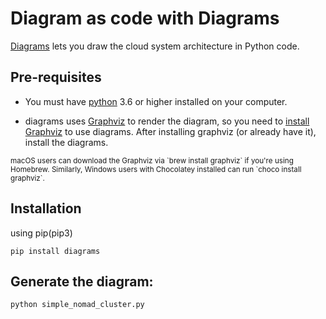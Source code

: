 # Diagram as code with Diagrams

[Diagrams](https://diagrams.mingrammer.com/) lets you draw the cloud system architecture in Python code.

## Pre-requisites

* You must have [python](https://www.python.org/downloads/) 3.6 or higher installed on your computer. 

* diagrams uses [Graphviz](https://www.graphviz.org/) to render the diagram, so you need to [install Graphviz](https://graphviz.gitlab.io/download/) to use diagrams. After installing graphviz (or already have it), install the diagrams.

<sub>
macOS users can download the Graphviz via `brew install graphviz` if you're using Homebrew. Similarly, Windows users with Chocolatey installed can run `choco install graphviz`.
</sub>

## Installation

using pip(pip3)
```
pip install diagrams
```

## Generate the diagram:

```
python simple_nomad_cluster.py
```